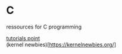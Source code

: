 # C
ressources for C programming

<a href="https://www.tutorialspoint.com/cprogramming/index.htm">tutorials point</a> <br>
(kernel newbies)[https://kernelnewbies.org/]

